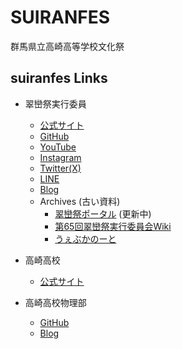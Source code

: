 # SUIRANFES
群馬県立高崎高等学校文化祭

## suiranfes Links
- 翠巒祭実行委員
  - [公式サイト](https://suiranfes.blue)
  - [GitHub](https://github.com/suiranfes)
  - [YouTube](https://www.youtube.com/channel/UCJDsPPGj-ZmpGr1GJ3Qp6TQ)
  - [Instagram](https://www.instagram.com/suiranfes_tktk)
  - [Twitter(X)](https://twitter.com/suiranfes)
  - [LINE](http://nav.cx/hL3RAkF)
  - [Blog](https://suiranfes.github.io/blog.suiranfes.blue/)
  - Archives (古い資料)
    - [翠巒祭ポータル](https://suiranfes.github.io/) (更新中)
    - [第65回翠巒祭実行委員会Wiki](https://suiranfes.github.io/wiki.suiranfes.com/#!index.md)
    - [うぇぶかのーと](https://suiranfes.github.io/note.suiranfes.com/)

- 高崎高校
  - [公式サイト](https://takasaki-hs.gsn.ed.jp)

- 高崎高校物理部
  - [GitHub](https://github.com/takasaki-physics)
  - [Blog](https://takasaki-physics.github.io)
